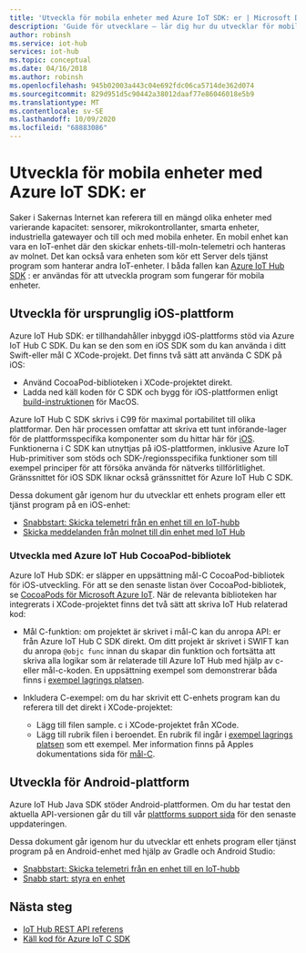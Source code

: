 ```yaml
---
title: 'Utveckla för mobila enheter med Azure IoT SDK: er | Microsoft Docs'
description: 'Guide för utvecklare – lär dig hur du utvecklar för mobila enheter med hjälp av Azure IoT Hub SDK: er.'
author: robinsh
ms.service: iot-hub
services: iot-hub
ms.topic: conceptual
ms.date: 04/16/2018
ms.author: robinsh
ms.openlocfilehash: 945b02003a443c04e692fdc06ca5714de362d074
ms.sourcegitcommit: 829d951d5c90442a38012daaf77e86046018e5b9
ms.translationtype: MT
ms.contentlocale: sv-SE
ms.lasthandoff: 10/09/2020
ms.locfileid: "68883086"
---
```

# <a name="develop-for-mobile-devices-using-azure-iot-sdks"></a>Utveckla för mobila enheter med Azure IoT SDK: er

Saker i Sakernas Internet kan referera till en mängd olika enheter med varierande kapacitet: sensorer, mikrokontrollanter, smarta enheter, industriella gatewayer och till och med mobila enheter.  En mobil enhet kan vara en IoT-enhet där den skickar enhets-till-moln-telemetri och hanteras av molnet.  Det kan också vara enheten som kör ett Server dels tjänst program som hanterar andra IoT-enheter.  I båda fallen kan [Azure IoT Hub SDK](https://docs.microsoft.com/azure/iot-hub/iot-hub-devguide-sdks) : er användas för att utveckla program som fungerar för mobila enheter.  

## <a name="develop-for-native-ios-platform"></a>Utveckla för ursprunglig iOS-plattform

Azure IoT Hub SDK: er tillhandahåller inbyggd iOS-plattforms stöd via Azure IoT Hub C SDK.  Du kan se den som en iOS SDK som du kan använda i ditt Swift-eller mål C XCode-projekt.  Det finns två sätt att använda C SDK på iOS:

* Använd CocoaPod-biblioteken i XCode-projektet direkt.  
* Ladda ned käll koden för C SDK och bygg för iOS-plattformen enligt [build-instruktionen](https://github.com/Azure/azure-iot-sdk-c/blob/master/doc/devbox_setup.md) för MacOS.  

Azure IoT Hub C SDK skrivs i C99 för maximal portabilitet till olika plattformar.  Den här processen omfattar att skriva ett tunt införande-lager för de plattformsspecifika komponenter som du hittar här för [iOS](https://github.com/Azure/azure-c-shared-utility/tree/master/pal/ios-osx).  Funktionerna i C SDK kan utnyttjas på iOS-plattformen, inklusive Azure IoT Hub-primitiver som stöds och SDK-/regionsspecifika funktioner som till exempel principer för att försöka använda för nätverks tillförlitlighet.  Gränssnittet för iOS SDK liknar också gränssnittet för Azure IoT Hub C SDK.  

Dessa dokument går igenom hur du utvecklar ett enhets program eller ett tjänst program på en iOS-enhet:

* [Snabbstart: Skicka telemetri från en enhet till en IoT-hubb](quickstart-send-telemetry-ios.md)  
* [Skicka meddelanden från molnet till din enhet med IoT Hub](iot-hub-ios-swift-c2d.md) 

### <a name="develop-with-azure-iot-hub-cocoapod-libraries"></a>Utveckla med Azure IoT Hub CocoaPod-bibliotek

Azure IoT Hub SDK: er släpper en uppsättning mål-C CocoaPod-bibliotek för iOS-utveckling.  För att se den senaste listan över CocoaPod-bibliotek, se [CocoaPods för Microsoft Azure IoT](https://github.com/Azure/azure-iot-sdk-c/blob/master/iothub_client/samples/ios/CocoaPods.md).  När de relevanta biblioteken har integrerats i XCode-projektet finns det två sätt att skriva IoT Hub relaterad kod:

* Mål C-funktion: om projektet är skrivet i mål-C kan du anropa API: er från Azure IoT Hub C SDK direkt.  Om ditt projekt är skrivet i SWIFT kan du anropa `@objc func` innan du skapar din funktion och fortsätta att skriva alla logikar som är relaterade till Azure IoT Hub med hjälp av c-eller mål-c-koden.  En uppsättning exempel som demonstrerar båda finns i [exempel lagrings platsen](https://github.com/Azure-Samples/azure-iot-samples-ios).  

* Inkludera C-exempel: om du har skrivit ett C-enhets program kan du referera till det direkt i XCode-projektet:
    * Lägg till filen sample. c i XCode-projektet från XCode.  
    * Lägg till rubrik filen i beroendet.  En rubrik fil ingår i [exempel lagrings platsen](https://github.com/Azure-Samples/azure-iot-samples-ios) som ett exempel. Mer information finns på Apples dokumentations sida för [mål-C](https://developer.apple.com/documentation/objectivec).

## <a name="develop-for-android-platform"></a>Utveckla för Android-plattform
Azure IoT Hub Java SDK stöder Android-plattformen.  Om du har testat den aktuella API-versionen går du till vår [plattforms support sida](iot-hub-device-sdk-platform-support.md) för den senaste uppdateringen.

Dessa dokument går igenom hur du utvecklar ett enhets program eller tjänst program på en Android-enhet med hjälp av Gradle och Android Studio:

* [Snabbstart: Skicka telemetri från en enhet till en IoT-hubb](quickstart-send-telemetry-android.md)  
* [Snabb start: styra en enhet](quickstart-control-device-android.md) 

## <a name="next-steps"></a>Nästa steg

* [IoT Hub REST API referens](https://docs.microsoft.com/rest/api/iothub/)
* [Käll kod för Azure IoT C SDK](https://github.com/Azure/azure-iot-sdk-c)
